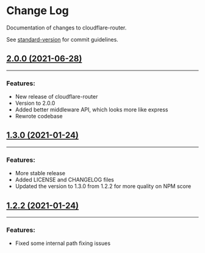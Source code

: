 # Change Log

Documentation of changes to cloudflare-router.

See [standard-version](https://github.com/conventional-changelog/standard-version) for commit guidelines.

## [2.0.0 (2021-06-28)](https://www.npmjs.com/package/cloudflare-router/v/1.3.0)

----

### Features:
* New release of cloudflare-router
* Version to 2.0.0
* Added better middleware API, which looks more like express
* Rewrote codebase

## [1.3.0 (2021-01-24)](https://www.npmjs.com/package/cloudflare-router/v/1.3.0)

----

### Features:
* More stable release
* Added LICENSE and CHANGELOG files
* Updated the version to 1.3.0 from 1.2.2 for more quality on NPM score


## [1.2.2 (2021-01-24)](https://www.npmjs.com/package/cloudflare-router/v/1.2.2)

----

### Features:
* Fixed some internal path fixing issues
